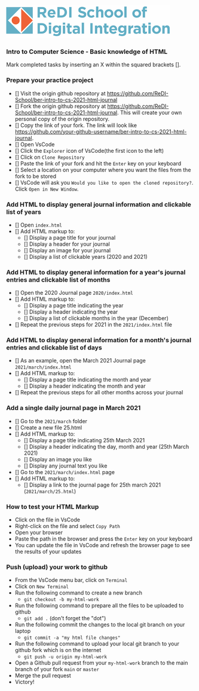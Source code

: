 ![ReDI](images/redi_banner.png)

### Intro to Computer Science - Basic knowledge of HTML

Mark completed tasks by inserting an X within the squared brackets [].

### Prepare your practice project

- [] Visit the origin github repository at https://github.com/ReDI-School/ber-intro-to-cs-2021-html-journal
- [] Fork the origin github repository at https://github.com/ReDI-School/ber-intro-to-cs-2021-html-journal. This will create your own personal copy of the origin repository.
- [] Copy the link of your fork. The link will look like https://github.com/your-github-username/ber-intro-to-cs-2021-html-journal.
- [] Open VsCode
- [] Click the `Explorer` icon of VsCode(the first icon to the left)
- [] Click on `Clone Repository`
- [] Paste the link of your fork and hit the `Enter` key on your keyboard
- [] Select a location on your computer where you want the files from the fork to be stored
- [] VsCode will ask you `Would you like to open the cloned repository?`. Click `Open in New Window`.

### Add HTML to display general journal information and clickable list of years

- [] Open `index.html`
- [] Add HTML markup to:
    - [] Display a page title for your journal
    - [] Display a header for your journal
    - [] Display an image for your journal
    - [] Display a list of clickable years (2020 and 2021)

### Add HTML to display general information for a year's journal entries and clickable list of months

- [] Open the 2020 Journal page `2020/index.html`
- [] Add HTML markup to:
    - [] Display a page title indicating the year
    - [] Display a header indicating the year
    - [] Display a list of clickable months in the year (December)
- [] Repeat the previous steps for 2021 in the `2021/index.html` file

### Add HTML to display general information for a month's journal entries and clickable list of days

- [] As an example, open the March 2021 Journal page `2021/march/index.html`
- [] Add HTML markup to:
    - [] Display a page title indicating the month and year
    - [] Display a header indicating the month and year
- [] Repeat the previous steps for all other months across your journal

### Add a single daily journal page in March 2021

- [] Go to the `2021/march` folder
- [] Create a new file 25.html
- [] Add HTML markup to:
    - [] Display a page title indicating 25th March 2021
    - [] Display a header indicating the day, month and year (25th March 2021)
    - [] Display an image you like
    - [] Display any journal text you like
- [] Go to the `2021/march/index.html` page 
- [] Add HTML markup to:
    - [] Display a link to the journal page for 25th march 2021 (`2021/march/25.html`)
 

### How to test your HTML Markup
- Click on the file in VsCode
- Right-click on the file and select `Copy Path`
- Open your browser
- Paste the path in the browser and press the `Enter` key on your keyboard
- You can update the file in VsCode and refresh the browser page to see the results of your updates

### Push (upload) your work to github
- From the VsCode menu bar, click on `Terminal`
- Click on `New Terminal`
- Run the following command to create a new branch
    - `git checkout -b my-html-work`
- Run the following command to prepare all the files to be uploaded to github
    - `git add .` (don't forget the "dot")
- Run the following commit the changes to the local git branch on your laptop
    - `git commit -a "my html file changes"`
- Run the following command to upload your local git branch to your github fork which is on the internet
    - `git push -u origin my-html-work`
- Open a Github pull request from your `my-html-work` branch to the main branch of your fork `main` or `master`
- Merge the pull request
- Victory!
    

